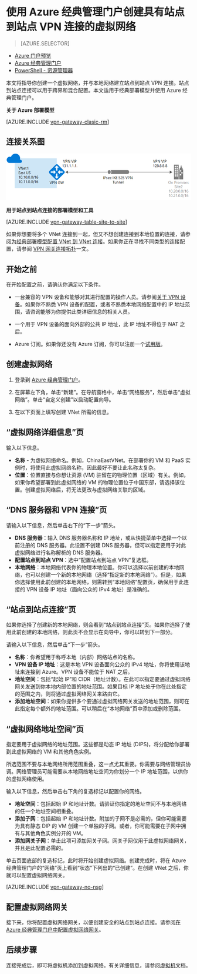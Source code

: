 <properties
   pageTitle="使用 Azure 经典管理门户创建具有站点到站点 VPN 网关连接的虚拟网络 | Azure"
   description="创建使用 S2S VPN 网关连接的 VNet，以便通过经典部署模型进行跨界配置和混合配置。"
   services="vpn-gateway"
   documentationCenter=""
   authors="cherylmc"
   manager="carmonm"
   editor=""
   tags="azure-service-management"/>

<tags
   ms.service="vpn-gateway"
   ms.date="05/13/2016"
   wacn.date="08/01/2016"/>

# 使用 Azure 经典管理门户创建具有站点到站点 VPN 连接的虚拟网络

> [AZURE.SELECTOR]
- [Azure 门户预览](/documentation/articles/vpn-gateway-howto-site-to-site-resource-manager-portal/)
- [Azure 经典管理门户](/documentation/articles/vpn-gateway-site-to-site-create/)
- [PowerShell - 资源管理器](/documentation/articles/vpn-gateway-create-site-to-site-rm-powershell/)


本文将指导你创建一个虚拟网络，并与本地网络建立站点到站点 VPN 连接。站点到站点连接可以用于跨界和混合配置。本文适用于经典部署模型并使用 Azure 经典管理门户。

**关于 Azure 部署模型**

[AZURE.INCLUDE [vpn-gateway-clasic-rm](../includes/vpn-gateway-classic-rm-include.md)]

## 连接关系图
 
![站点到站点示意图](./media/vpn-gateway-site-to-site-create/site2site.png "站点到站点")

**用于站点到站点连接的部署模型和工具**

[AZURE.INCLUDE [vpn-gateway-table-site-to-site](../includes/vpn-gateway-table-site-to-site-include.md)]
 
如果你想要将多个 VNet 连接到一起，但又不想创建连接到本地位置的连接，请参阅[为经典部署模型配置 VNet 到 VNet 连接](/documentation/articles/virtual-networks-configure-vnet-to-vnet-connection/)。如果你正在寻找不同类型的连接配置，请参阅 [VPN 网关连接拓扑](/documentation/articles/vpn-gateway-topology/)一文。

 
## 开始之前

在开始配置之前，请确认你满足以下条件。

- 一台兼容的 VPN 设备和能够对其进行配置的操作人员。请参阅[关于 VPN 设备](/documentation/articles/vpn-gateway-about-vpn-devices/)。如果你不熟悉 VPN 设备的配置，或者不熟悉本地网络配置中的 IP 地址范围，请咨询能够为你提供此类详细信息的相关人员。

-  一个用于 VPN 设备的面向外部的公共 IP 地址，此 IP 地址不得位于 NAT 之后。

- Azure 订阅。如果你还没有 Azure 订阅，你可以注册一个[试用版](/pricing/1rmb-trial)。


## 创建虚拟网络

1. 登录到 [Azure 经典管理门户](https://manage.windowsazure.cn)。

2. 在屏幕左下角，单击“新建”。在导航窗格中，单击“网络服务”，然后单击“虚拟网络”。单击“自定义创建”以启动配置向导。

3. 在以下页面上填写创建 VNet 所需的信息。

## “虚拟网络详细信息”页

输入以下信息。

- **名称** - 为虚拟网络命名。例如，ChinaEastVNet。在部署你的 VM 和 PaaS 实例时，将使用此虚拟网络名称，因此最好不要让此名称太复杂。
- **位置**：位置直接与你想让资源 (VM) 驻留在的物理位置（区域）有关。例如，如果你希望部署到此虚拟网络的 VM 的物理位置位于中国东部，请选择该位置。创建虚拟网络后，将无法更改与虚拟网络关联的区域。

## “DNS 服务器和 VPN 连接”页

请输入以下信息，然后单击右下的“下一步”箭头。

- **DNS 服务器**：输入 DNS 服务器名称和 IP 地址，或从快捷菜单中选择一个以前注册的 DNS 服务器。此设置不创建 DNS 服务器，但可以指定要用于对此虚拟网络进行名称解析的 DNS 服务器。
- **配置站点到站点 VPN**：选中“配置站点到站点 VPN”复选框。
- **本地网络**：本地网络代表你的物理本地位置。你可以选择以前创建的本地网络，也可以创建一个新的本地网络（选择“指定新的本地网络”）。但是，如果你选择使用此前创建的本地网络，则需转到“本地网络”配置页，确保用于此连接的 VPN 设备 IP 地址（面向公众的 IPv4 地址）是准确的。

## “站点到站点连接”页

如果你选择了创建新的本地网络，则会看到“站点到站点连接”页。如果你选择了使用此前创建的本地网络，则此页不会显示在向导中，你可以转到下一部分。

请输入以下信息，然后单击“下一步”箭头。

- 	**名称**：你希望用于称呼本地（内部）网络站点的名称。
- 	**VPN 设备 IP 地址**：这是本地 VPN 设备面向公众的 IPv4 地址，你将使用该地址来连接到 Azure。VPN 设备不能位于 NAT 之后。
- 	**地址空间**：包括“起始 IP”和 CIDR（地址计数）。在此可以指定要通过虚拟网络网关发送到你本地内部位置的地址范围。如果目标 IP 地址处于你在此处指定的范围之内，则将通过虚拟网络网关来路由它。
- 	**添加地址空间**：如果你提供多个要通过虚拟网络网关发送的地址范围，则可在此指定每个额外的地址范围。可以稍后在“本地网络”页中添加或删除范围。

## “虚拟网络地址空间”页

指定要用于虚拟网络的地址范围。这些都是动态 IP 地址 (DIPS)，将分配给你部署到此虚拟网络的 VM 和其他角色实例。

所选范围不要与本地网络所用范围重叠，这一点尤其重要。你需要与网络管理员协调。网络管理员可能需要从本地网络地址空间为你划分一个 IP 地址范围，以供你的虚拟网络使用。

输入以下信息，然后单击右下角的复选标记以配置你的网络。

- **地址空间**：包括起始 IP 和地址计数。请验证你指定的地址空间不与本地网络的任一个地址空间相重叠。
- **添加子网**：包括起始 IP 和地址计数。附加的子网不是必需的，但你可能需要为具有静态 DIP 的 VM 创建一个单独的子网。或者，你可能需要在子网中拥有与其他角色实例分开的 VM。
- **添加网关子网**：单击此项可添加网关子网。网关子网仅用于此虚拟网络网关，并且是此配置必需的。

单击页面底部的复选标记，此时将开始创建虚拟网络。创建完成时，将在 Azure 经典管理门户的“网络”页上看到“状态”下列出的“已创建”。在创建 VNet 之后，你就可以配置虚拟网络网关。

[AZURE.INCLUDE [vpn-gateway-no-nsg](../includes/vpn-gateway-no-nsg-include.md)]

## 配置虚拟网络网关

接下来，你将配置虚拟网络网关，以便创建安全的站点到站点连接。请参阅[在 Azure 经典管理门户中配置虚拟网络网关](/documentation/articles/vpn-gateway-configure-vpn-gateway-mp/)。

## 后续步骤

连接完成后，即可将虚拟机添加到虚拟网络。有关详细信息，请参阅[虚拟机](/documentation/services/virtual-machines)文档。

<!---HONumber=Mooncake_0613_2016-->
